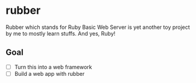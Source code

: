# rubber
Rubber which stands for Ruby Basic Web Server is yet another toy project by me to mostly learn stuffs. And yes, Ruby!

## Goal
- [ ] Turn this into a web framework
- [ ] Build a web app with rubber
